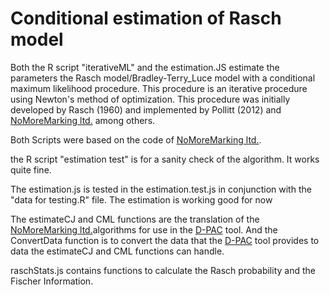 # Conditional estimation of Rasch model

Both the R script "iterativeML" and the estimation.JS estimate the parameters the Rasch model/Bradley-Terry_Luce model with a
conditional maximum likelihood procedure. This procedure is an iterative procedure using Newton's method of optimization.
This procedure was initially developed by Rasch (1960) and implemented by Pollitt (2012) and [NoMoreMarking ltd.](https://github.com/NoMoreMarking/cj) among others.

Both Scripts were based on the code of [NoMoreMarking ltd.](https://github.com/NoMoreMarking/cj).

the R script "estimation test" is for a sanity check of the algorithm. It works quite fine.

The estimation.js is tested in the estimation.test.js in conjunction with the "data for testing.R" file. The estimation
is working good for now

The estimateCJ and CML functions are the translation of the [NoMoreMarking ltd.](https://github.com/NoMoreMarking/cj)algorithms for use in the [D-PAC](https://github.com/d-pac) tool. And the
ConvertData function is to convert the data that the [D-PAC](https://github.com/d-pac) tool provides to data the estimateCJ and CML functions can
handle.

raschStats.js contains functions to calculate the Rasch probability and the Fischer Information.
